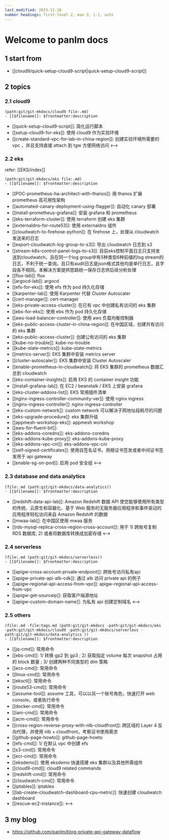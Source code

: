 ```yaml
---
last_modified: 2023-11-18
number headings: first-level 2, max 3, 1.1, auto
---
```


# Welcome to panlm docs

## 1 start from
- [[cloud9/quick-setup-cloud9-script|quick-setup-cloud9-script]]


## 2 topics 
### 2.1 cloud9
```expander
(path:git/git-mkdocs/cloud9 file:.md)
- [[$filename]]: $frontmatter:description
```
- [[quick-setup-cloud9-script]]: 简化运行脚本
- [[setup-cloud9-for-eks]]: 使用 cloud9 作为实验环境
- [[create-standard-vpc-for-lab-in-china-region]]: 创建实验环境所需要的 vpc ，并且支持直接 attach 到 tgw 方便网络访问
<-->

### 2.2 eks
refer: [[EKS/index]]

```expander
(path:git/git-mkdocs/eks file:.md)
- [[$filename]]: $frontmatter:description
```
- [[POC-prometheus-ha-architect-with-thanos]]: 用 thanos 扩展 prometheus 高可用性架构
- [[automated-canary-deployment-using-flagger]]: 自动化 canary 部署
- [[install-prometheus-grafana]]: 安装 grafana 和 prometheus
- [[eks-terraform-cluster]]: 使用 terraform 创建 eks 集群
- [[externaldns-for-route53]]: 使用 externaldns 组件
- [[cloudwatch-to-firehose-python]]: 在 firehose 上，处理从 cloudwatch 发送来的日志
- [[export-cloudwatch-log-group-to-s3]]: 导出 cloudwatch 日志到 s3
- [[stream-k8s-control-panel-logs-to-s3]]: 目前eks控制平面日志只支持发送到cloudwatch，且在同一个log group中有5种类型6种前缀的log stream的日志，不利于统一查询。且只有audit日志是json格式其他均是单行日志，且字段各不相同。本解决方案提供思路统一保存日志供后续分析处理
- [[flux-lab]]: flux
- [[argocd-lab]]: argocd
- [[efs-for-eks]]: 使用 efs 作为 pod 持久化存储
- [[karpenter-lab]]: 使用 Karpenter 代替 Cluster Autoscaler
- [[cert-manager]]: cert-manager
- [[eks-private-access-cluster]]: 在已有 vpc 中创建私有访问的 eks 集群
- [[ebs-for-eks]]: 使用 ebs 作为 pod 持久化存储 
- [[aws-load-balancer-controller]]: 使用 aws 负载均衡控制器
- [[eks-public-access-cluster-in-china-region]]: 在中国区域，创建共有访问的 eks 集群
- [[eks-public-access-cluster]]: 创建公有访问的 eks 集群
- [[kube-no-trouble]]: kube-no-trouble
- [[kube-state-metrics]]: kube-state-metrics
- [[metrics-server]]: EKS 集群中安装 metrics server
- [[cluster-autoscaler]]: EKS 集群中安装 Cluster Autoscaler
- [[enable-prometheus-in-cloudwatch]]: 将 EKS 集群的 prometheus 数据汇总到 cloudwatch
- [[eks-container-insights]]: 启用 EKS 的 container insight 功能
- [[install-grafana-lab]]: 在 EC2 / beanstalk / EKS 上安装 grafana 
- [[eks-cluster-addons-list]]: EKS 常用插件清单
- [[nginx-ingress-controller-community-ver]]: 使用 nginx ingress
- [[nginx-ingress-controller]]: nginx-ingress-controller
- [[eks-custom-network]]: custom network 可以解决子网地址段耗尽的问题
- [[eks-upgrade-procedure]]: eks 集群升级
- [[appmesh-workshop-eks]]: appmesh workshop
- [[aws-for-fluent-bit]]: 
- [[eks-addons-coredns]]: eks-addons-coredns
- [[eks-addons-kube-proxy]]: eks-addons-kube-proxy
- [[eks-addons-vpc-cni]]: eks-addons-vpc-cni
- [[self-signed-certificates]]: 使用自签名证书，用根证书签发或者中间证书签发用于 api gateway
- [[enable-sg-on-pod]]: 启用 pod 安全组
<-->

### 2.3 database and data analytics
```expander
(file:.md (path:git/git-mkdocs/data-analytics))
- [[$filename]]: $frontmatter:description
```
- [[redshift-data-api-lab]]: Amazon Redshift 数据 API 使您能够使用所有类型的传统、云原生和容器化、基于 Web 服务的无服务器应用程序和事件驱动的应用程序轻松访问来自 Amazon Redshift 的数据
- [[mwaa-lab]]: 在中国区使用 mwaa 服务
- [[rds-mysql-replica-cross-region-cross-account]]: 用于 1) 跨账号复制 RDS 数据库; 2) 或者将数据库转换成加密存储
<-->

### 2.4 serverless
```expander
(file:.md (path:git/git-mkdocs/serverless))
- [[$filename]]: $frontmatter:description
```
- [[apigw-cross-account-private-endpoint]]: 跨账号访问私有api
- [[apigw-private-api-alb-cdk]]: 通过 alb 访问 private api 的例子
- [[apigw-regional-api-access-from-vpc]]: apigw-regional-api-access-from-vpc
- [[apigw-get-sourceip]]: 获取客户端源地址
- [[apigw-custom-domain-name]]: 为私有 api 创建定制域名
<-->

### 2.5 others
```expander
(file:.md -file:tags.md (path:git/git-mkdocs -path:git/git-mkdocs/eks -path:git/git-mkdocs/cloud9 -path:git/git-mkdocs/serverless -path:git/git-mkdocs/data-analytics ))
- [[$filename]]: $frontmatter:description
```
- [[jq-cmd]]: 常用命令
- [[ebs-cmd]]: 1/ 转换 gp2 到 gp3 ; 2/ 获取指定 volume 每次 snapshot 占用的 block 数量 ; 3/ 创建两种不同类型的 dlm 策略
- [[ecs-cmd]]: 常用命令
- [[linux-cmd]]: 常用命令
- [[eksctl]]: 常用命令
- [[route53-cmd]]: 常用命令
- [[assume-tool]]: assume 工具，可以以另一个账号角色，快速打开 web console，或者执行命令
- [[docker-cmd]]: 常用命令
- [[iam-cmd]]: 常用命令
- [[acm-cmd]]: 常用命令
- [[cross-region-reverse-proxy-with-nlb-cloudfront]]: 跨区域的 Layer 4 反向代理，并使用 nlb + cloudfront，考察证书使用需求
- [[github-page-howto]]: github-page-howto
- [[efs-cmd]]: 1/ 在默认 vpc 中创建 efs
- [[s3-cmd]]: 常用命令
- [[ecr-cmd]]: 常用命令
- [[eksdemo]]: 使用 eksdemo 快速搭建 eks 集群以及其他所需组件
- [[cloud9-cmd]]: cloud9 related commands
- [[redshift-cmd]]: 常用命令
- [[cloudwatch-cmd]]: 常用命令
- [[iptables]]: iptables
- [[lab-create-cloudwatch-dashboard-cpu-metric]]: 快速创建 cloudwatch dashboard
- [[rescue-ec2-instance]]: 
<-->

## 3 my blog
- https://github.com/panlm/blog-private-api-gateway-dataflow




